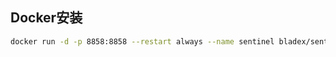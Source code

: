 ## Docker安装

```bash
docker run -d -p 8858:8858 --restart always --name sentinel bladex/sentinel-dashboard
```